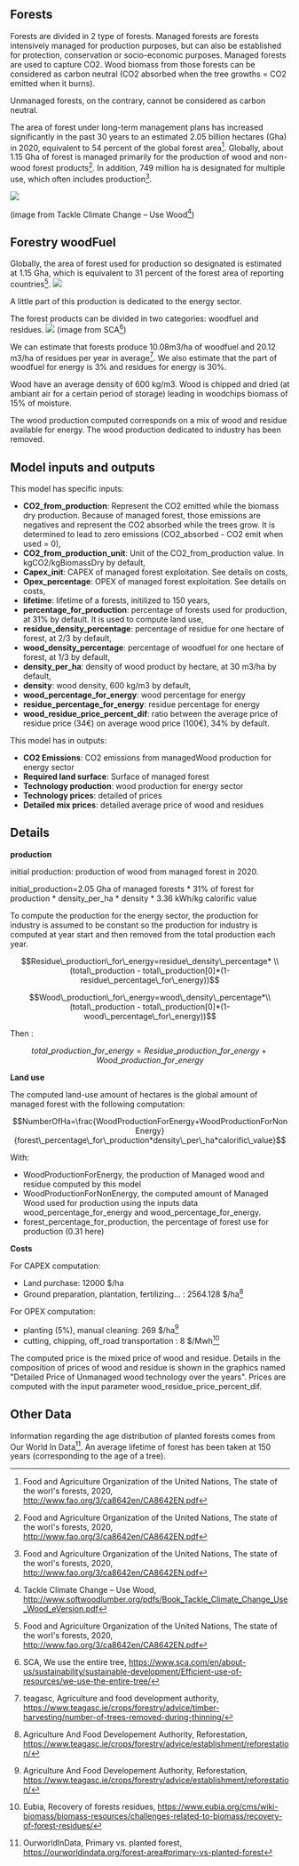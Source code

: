 ## Forests

Forests are divided in 2 type of forests.
Managed forests are forests intensively managed for production purposes, but can also be established for protection, conservation or socio-economic purposes. Managed forests are used to capture CO2. Wood biomass from those forests can be considered as carbon neutral (CO2 absorbed when the tree growths = CO2 emitted when it burns).

Unmanaged forests, on the contrary, cannot be considered as carbon neutral.

The area of forest under long-term management plans has increased significantly in the past 30 years to an estimated 2.05 billion hectares (Gha) in 2020, equivalent to 54 percent of the global forest area[^1].
Globally, about 1.15 Gha of forest is managed primarily for the production of wood and non-wood forest products[^1].
In addition, 749 million ha is designated for multiple use, which often includes production[^1].

![](forestry_carbon_cycle.jpg)

(image from Tackle Climate Change – Use Wood[^2])

## Forestry woodFuel

Globally, the area of forest used for production so designated is estimated at 1.15 Gha, which is equivalent to 31 percent of the forest area of reporting countries[^1].
![](forests_for_production.jpg)

A little part of this production is dedicated to the energy sector.

The forest products can be divided in two categories: woodfuel and residues.
![](We_use_the_entire_three.jpg)
(image from SCA[^3])

We can estimate that forests produce 10.08m3/ha of woodfuel and 20.12 m3/ha of residues per year in average[^4].
We also estimate that the part of woodfuel for energy is 3% and residues for energy is 30%.

Wood have an average density of 600 kg/m3.
Wood is chipped and dried (at ambiant air for a certain period of storage) leading in woodchips biomass of 15% of moisture.

The wood production computed corresponds on a mix of wood and residue available for energy. The wood production dedicated to industry has been removed.

## Model inputs and outputs

This model has specific inputs:

 - **CO2_from_production**: Represent the CO2 emitted while the biomass dry production. Because of managed forest, those emissions are negatives and represent the CO2 absorbed while the trees grow. It is determined to lead to zero emissions (CO2_absorbed - CO2 emit when used = 0),
 - **CO2_from_production_unit**: Unit of the CO2_from_production value. In kgCO2/kgBiomassDry by default,
 - **Capex_init**: CAPEX of managed forest exploitation. See details on costs,
 - **Opex_percentage**: OPEX of managed forest exploitation. See details on costs,
 - **lifetime**: lifetime of a forests, initilized to 150 years,
 - **percentage_for_production**: percentage of forests used for production, at 31% by default. It is used to compute land use,
 - **residue_density_percentage**: percentage of residue for one hectare of forest, at 2/3 by default,
 - **wood_density_percentage**: percentage of woodfuel for one hectare of forest, at 1/3 by default,
 - **density_per_ha**: density of wood product by hectare, at 30 m3/ha by default,
 - **density**: wood density, 600 kg/m3 by default,
 - **wood_percentage_for_energy**: wood percentage for energy
 - **residue_percentage_for_energy**: residue percentage for energy
 - **wood_residue_price_percent_dif**: ratio between the average price of residue price (34€) on average wood price (100€), 34% by default.

This model has in outputs:

 - **CO2 Emissions**: CO2 emissions from managedWood production for energy sector
 - **Required land surface**: Surface of managed forest
 - **Technology production**: wood production for energy sector
 - **Technology prices**: detailed of prices
 - **Detailed mix prices**: detailed average price of wood and residues

## Details

**production**

initial production: production of wood from managed forest in 2020.

initial_production=2.05 Gha of managed forests * 31% of forest for production * density_per_ha * density * 3.36 kWh/kg calorific value

To compute the production for the energy sector, the production for industry is assumed to be constant so the production for industry is computed at year start and then removed from the total production each year.

$$Residue\_production\_for\_energy=residue\_density\_percentage* \\ (total\_production - total\_production[0]*(1-residue\_percentage\_for\_energy))$$

$$Wood\_production\_for\_energy=wood\_density\_percentage*\\(total\_production - total\_production[0]*(1-wood\_percentage\_for\_energy))$$

Then :

$$total\_production\_for\_energy=Residue\_production\_for\_energy+Wood\_production\_for\_energy$$

**Land use**

The computed land-use amount of hectares is the global amount of managed forest with the following computation:

$$NumberOfHa=\frac{WoodProductionForEnergy+WoodProductionForNonEnergy}{forest\_percentage\_for\_production*density\_per\_ha*calorific\_value}$$

With: 
- WoodProductionForEnergy, the production of Managed wood and residue computed by this model
- WoodProductionForNonEnergy, the computed amount of Managed Wood used for production using the inputs data wood_percentage_for_energy and wood_percentage_for_energy.
- forest_percentage_for_production, the percentage of forest use for production (0.31 here)

**Costs**

For CAPEX computation:
 - Land purchase: 12000 $/ha
 - Ground preparation, plantation, fertilizing... : 2564.128 $/ha[^5]

For OPEX computation:
  - planting (5%), manual cleaning: 269 $/ha[^5]
  - cutting, chipping, off_road transportation : 8 $/Mwh[^6]
  
The computed price is the mixed price of wood and residue. Details in the composition of prices of wood and residue is shown in the graphics named "Detailed Price of Unmanaged wood technology over the years". Prices are computed with the input parameter wood_residue_price_percent_dif.

## Other Data

Information regarding the age distribution of planted forests comes from Our World In Data[^7]. An average lifetime of forest has been taken at 150 years (corresponding to the age of a tree).

[^1]: Food and Agriculture Organization of the United Nations, The state of the worl's forests, 2020, http://www.fao.org/3/ca8642en/CA8642EN.pdf
[^2]: Tackle Climate Change – Use Wood, http://www.softwoodlumber.org/pdfs/Book_Tackle_Climate_Change_Use_Wood_eVersion.pdf
[^3]: SCA, We use the entire tree, https://www.sca.com/en/about-us/sustainability/sustainable-development/Efficient-use-of-resources/we-use-the-entire-tree/
[^4]: teagasc, Agriculture and food development authority, https://www.teagasc.ie/crops/forestry/advice/timber-harvesting/number-of-trees-removed-during-thinning/
[^5]: Agriculture And Food Developement Authority, Reforestation, https://www.teagasc.ie/crops/forestry/advice/establishment/reforestation/
[^6]: Eubia, Recovery of forests residues, https://www.eubia.org/cms/wiki-biomass/biomass-resources/challenges-related-to-biomass/recovery-of-forest-residues/
[^7]: OurworldInData, Primary vs. planted forest, https://ourworldindata.org/forest-area#primary-vs-planted-forest